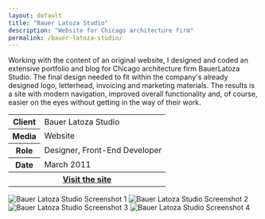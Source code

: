 ```yaml
---
layout: default
title: "Bauer Latoza Studio"
description: "Website for Chicago architecture firm"
permalink: /bauer-latoza-studio/
---
```


<section class="grid grid-item-12/12">
	<div class="grid-item-12/12 grid-item-7/12@md">
		<p>Working with the content of an original website, I designed and coded an extensive portfolio and blog for Chicago architecture firm BauerLatoza Studio. The final design needed to fit within the company's already designed logo, letterhead, invoicing and marketing materials. The results is a site with modern navigation, improved overall functionality and, of course, easier on the eyes without getting in the way of their work.</p>
	</div>
	<aside class="project-meta grid-item-12/12 grid-item-5/12@md">
		<table>
			<tbody>
				<tr>
					<th>Client</th>
					<td>Bauer Latoza Studio</td>
				</tr>
				<tr>
					<th>Media</th>
					<td>Website</td>
				</tr>
				<tr>
					<th>Role</th>
					<td>Designer, Front-End Developer</td>
				</tr>
				<tr>
					<th>Date</th>
					<td>March 2011</td>
				</tr>
				<tr>
					<th colspan="2" class="text-left pt-3">
						<a class="button" href="http://www.bauerlatozastudio.com">Visit the site</a>
					</th>
				</tr>
			</tbody>
		</table>
	</aside>
</section>
<section class="grid grid-item-12/12">
		<img class="grid-item-12/12" src="{{ site.cdn }}/bauer-latoza-1.png" alt="Bauer Latoza Studio Screenshot 1">
		<img class="grid-item-12/12 grid-item-6/12@md" src="{{ site.cdn }}/bauer-latoza-3.png" alt="Bauer Latoza Studio Screenshot 2">
		<img class="grid-item-12/12 grid-item-6/12@md" src="{{ site.cdn }}/bauer-latoza-4.png" alt="Bauer Latoza Studio Screenshot 3">
		<img class="grid-item-12/12" src="{{ site.cdn }}/bauer-latoza-2.png" alt="Bauer Latoza Studio Screenshot 4">
</section>
